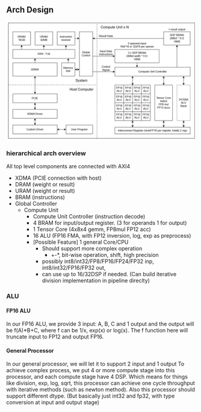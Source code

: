## Arch Design

![1734526673837](image/arch-design/1734526673837.png)

### hierarchical arch overview

All top level components are connected with AXI4

* XDMA (PCIE connection with host)
* DRAM (weight or result)
* URAM (weight or result)
* BRAM (instructions)
* Global Controller
  * Compute Unit
    * Compute Unit Controller (instruction decode)
    * 4 BRAM for input/output register. (3 for operands 1 for output)
    * 1 Tensor Core (4x8x4 gemm, FP8mul FP12 acc)
    * 16 ALU (FP16 FMA, with FP12 inversion, log, exp as preprocess)
    * [Possible Feature] 1 general Core/CPU
      * Should support more complex operation
        * +-*, bit-wise operation, shift, high precision
      * possibly int8/int32/FP8/FP16/FP24/FP32 inp, int8/int32/FP16/FP32 out,
      * can use up to 16/32DSP if needed. (Can build iterative division implementation in pipeline direclty)

### ALU

#### FP16 ALU

In our FP16 ALU, we provide 3 input: A, B, C and 1 output
and the output will be f(A)*B+C, where f can be 1/x, exp(x) or log(x).
The f function here will truncate input to FP12 and output FP16.

#### General Processor

In our general processor, we will let it to support 2 input and 1 output
To achieve complex process, we put 4 or more compute stage into this processor, and each compute stage have 4 DSP.
Which means for things like division, exp, log, sqrt, this processor can achieve one cycle throughput with iterative methods (such as newton method).
Also this processor should support different dtype. (But basically just int32 and fp32, with type conversion at input and output stage)
